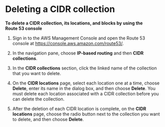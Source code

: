 # Deleting a CIDR collection<a name="resource-record-sets-delete-cidr-collection"></a>

<a name="CIDR-collection-delete-procedure"></a>

**To delete a CIDR collection, its locations, and blocks by using the Route 53 console**

1. Sign in to the AWS Management Console and open the Route 53 console at [https://console\.aws\.amazon\.com/route53/](https://console.aws.amazon.com/route53/)\.

1. In the navigation pane, choose **IP\-based routing** and then **CIDR collections**\.

1. In the **CIDR collections** section, click the linked name of the collection that you want to delete\.

1. On the **CIDR locations** page, select each location one at a time, choose **Delete**, enter its name in the dialog box, and then choose **Delete**\. You must delete each location associated with a CIDR collection before you can delete the collection\.

1. After the deletion of each CIDR location is complete, on the **CIDR locations** page, choose the radio button next to the collection you want to delete, and then choose **Delete**\.